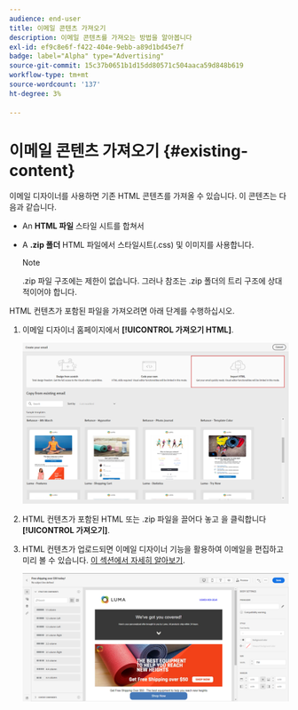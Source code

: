 ```yaml
---
audience: end-user
title: 이메일 콘텐츠 가져오기
description: 이메일 콘텐츠를 가져오는 방법을 알아봅니다
exl-id: ef9c8e6f-f422-404e-9ebb-a89d1bd45e7f
badge: label="Alpha" type="Advertising"
source-git-commit: 15c37b0651b1d15dd80571c504aaca59d848b619
workflow-type: tm+mt
source-wordcount: '137'
ht-degree: 3%

---
```


# 이메일 콘텐츠 가져오기 {#existing-content}

이메일 디자이너를 사용하면 기존 HTML 콘텐츠를 가져올 수 있습니다. 이 콘텐츠는 다음과 같습니다.

* An **HTML 파일** 스타일 시트를 합쳐서
* A **.zip 폴더** HTML 파일에서 스타일시트(.css) 및 이미지를 사용합니다.

   >[!NOTE]
   >
   >.zip 파일 구조에는 제한이 없습니다. 그러나 참조는 .zip 폴더의 트리 구조에 상대적이어야 합니다.

HTML 컨텐츠가 포함된 파일을 가져오려면 아래 단계를 수행하십시오.

1. 이메일 디자이너 홈페이지에서 **[!UICONTROL 가져오기 HTML]**.

   ![](assets/import-html_2.png)

1. HTML 컨텐츠가 포함된 HTML 또는 .zip 파일을 끌어다 놓고 을 클릭합니다 **[!UICONTROL 가져오기]**.

1. HTML 컨텐츠가 업로드되면 이메일 디자이너 기능을 활용하여 이메일을 편집하고 미리 볼 수 있습니다. [이 섹션에서 자세히 알아보기](create-email-content.md).

   ![](assets/html-imported.png)